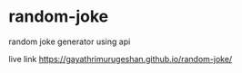 # random-joke
random joke generator using api


live link https://gayathrimurugeshan.github.io/random-joke/
